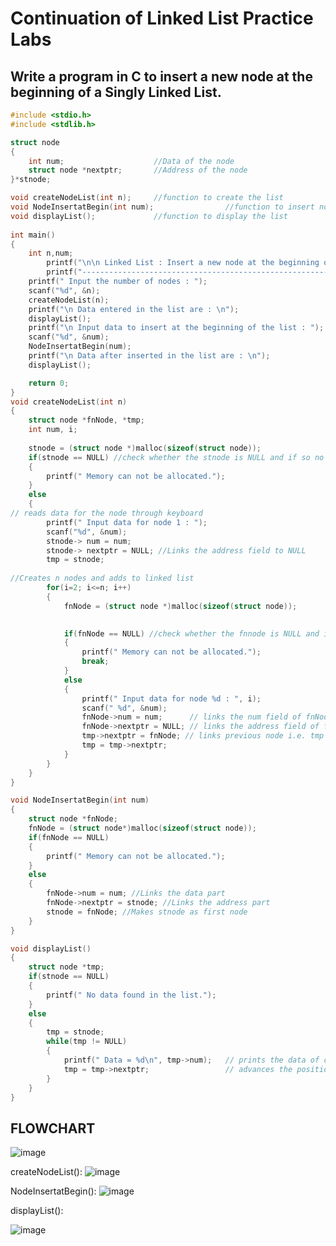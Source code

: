 
# Continuation of Linked List Practice Labs

## Write a program in C to insert a new node at the beginning of a Singly Linked List.

```C
#include <stdio.h>
#include <stdlib.h>

struct node 
{
    int num;                    //Data of the node
    struct node *nextptr;       //Address of the node
}*stnode;

void createNodeList(int n);     //function to create the list
void NodeInsertatBegin(int num);	            //function to insert node at the beginning
void displayList();             //function to display the list
 
int main()
{
    int n,num;
		printf("\n\n Linked List : Insert a new node at the beginning of a Singly Linked List:\n");
		printf("------------------------------------------------------------------------------\n");
    printf(" Input the number of nodes : ");
    scanf("%d", &n);
    createNodeList(n);
    printf("\n Data entered in the list are : \n");		
    displayList();
    printf("\n Input data to insert at the beginning of the list : ");
    scanf("%d", &num);
    NodeInsertatBegin(num);
    printf("\n Data after inserted in the list are : \n");		
    displayList();

    return 0;
}
void createNodeList(int n)
{
    struct node *fnNode, *tmp;
    int num, i;
 
    stnode = (struct node *)malloc(sizeof(struct node));
    if(stnode == NULL) //check whether the stnode is NULL and if so no memory allocation
    {
        printf(" Memory can not be allocated.");
    }
    else
    {
// reads data for the node through keyboard
        printf(" Input data for node 1 : ");
        scanf("%d", &num);
        stnode-> num = num;      
        stnode-> nextptr = NULL; //Links the address field to NULL
        tmp = stnode;
 
//Creates n nodes and adds to linked list
        for(i=2; i<=n; i++)
        {
            fnNode = (struct node *)malloc(sizeof(struct node));
 

            if(fnNode == NULL) //check whether the fnnode is NULL and if so no memory allocation
            {
                printf(" Memory can not be allocated.");
                break;
            }
            else
            {
                printf(" Input data for node %d : ", i);
                scanf(" %d", &num);
                fnNode->num = num;      // links the num field of fnNode with num
                fnNode->nextptr = NULL; // links the address field of fnNode with NULL
                tmp->nextptr = fnNode; // links previous node i.e. tmp to the fnNode
                tmp = tmp->nextptr;
            }
        }
    }
} 

void NodeInsertatBegin(int num)
{
    struct node *fnNode;
    fnNode = (struct node*)malloc(sizeof(struct node));
    if(fnNode == NULL)
    {
        printf(" Memory can not be allocated.");
    }
    else
    {
        fnNode->num = num; //Links the data part
        fnNode->nextptr = stnode; //Links the address part
        stnode = fnNode; //Makes stnode as first node
    }
}

void displayList()
{
    struct node *tmp;
    if(stnode == NULL)
    {
        printf(" No data found in the list.");
    }
    else
    {
        tmp = stnode;
        while(tmp != NULL)
        {
            printf(" Data = %d\n", tmp->num);   // prints the data of current node
            tmp = tmp->nextptr;                 // advances the position of current node
        }
    }
} 
```
## FLOWCHART
![image](https://user-images.githubusercontent.com/47218880/52584065-c4e41f00-2df6-11e9-9265-d8dffbaf4ac3.png)

createNodeList():
![image](https://user-images.githubusercontent.com/47218880/52584101-d75e5880-2df6-11e9-8ae9-1767a6b7097d.png)

NodeInsertatBegin():
![image](https://user-images.githubusercontent.com/47218880/52584145-ed6c1900-2df6-11e9-9d9c-02f841197e77.png)

displayList():

![image](https://user-images.githubusercontent.com/47218880/52584184-08d72400-2df7-11e9-8cc5-d4682b22e283.png)


